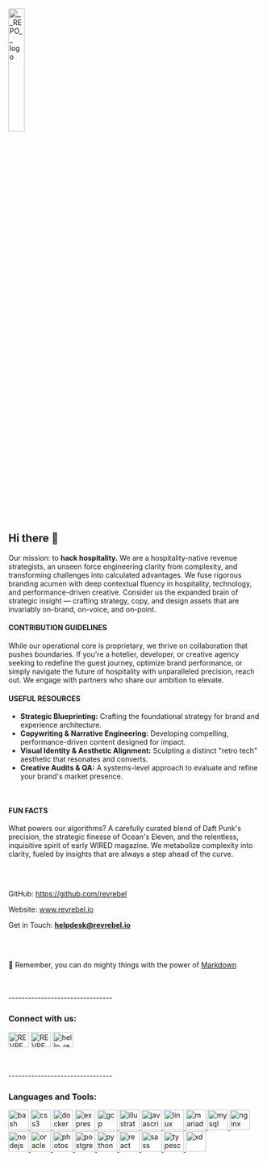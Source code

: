 <br>
<br>
<div align="left">
  <a href="https://github.com/__OWNER__/__REPO__">
    <img width="25%" src="https://res.cloudinary.com/revrebel/image/upload/c_scale,w_250/v1761516148/RR/Logos/revrebel-logo.png" alt="__REPO__ logo">
  </a>
</div>
<br>
<br>

## Hi there 👋<br>

Our mission: to **hack hospitality.** We are a hospitality-native revenue strategists, an unseen force engineering clarity from complexity, and transforming challenges into calculated advantages. We fuse rigorous branding acumen with deep contextual fluency in hospitality, technology, and performance-driven creative. Consider us the expanded brain of strategic insight — crafting strategy, copy, and design assets that are invariably on-brand, on-voice, and on-point.<br>


#### **CONTRIBUTION GUIDELINES**
While our operational core is proprietary, we thrive on collaboration that pushes boundaries. If you're a hotelier, developer, or creative agency seeking to redefine the guest journey, optimize brand performance, or simply navigate the future of hospitality with unparalleled precision, reach out. We engage with partners who share our ambition to elevate.<br>


#### **USEFUL RESOURCES**
*   **Strategic Blueprinting:** Crafting the foundational strategy for brand and experience architecture.
*   **Copywriting & Narrative Engineering:** Developing compelling, performance-driven content designed for impact.
*   **Visual Identity & Aesthetic Alignment:** Sculpting a distinct "retro tech" aesthetic that resonates and converts.
*   **Creative Audits & QA:** A systems-level approach to evaluate and refine your brand's market presence.<br>

<br>

#### **FUN FACTS**
What powers our algorithms? A carefully curated blend of Daft Punk's precision, the strategic finesse of Ocean's Eleven, and the relentless, inquisitive spirit of early WIRED magazine. We metabolize complexity into clarity, fueled by insights that are always a step ahead of the curve.<br>

<br>
<br>

GitHub: https://github.com/revrebel

Website: www.revrebel.io

Get in Touch: **helpdesk@revrebel.io**

<br>
<br>

🧙 Remember, you can do mighty things with the power of [Markdown](https://docs.github.com/github/writing-on-github/getting-started-with-writing-and-formatting-on-github/basic-writing-and-formatting-syntax)

<br>
<br>
--------------------------------

<h3 align="left">Connect with us:</h3>
<p align="left">
<a href="https://github.com/REVREBEL" target="blank"><img align="center" src="https://raw.githubusercontent.com/rahuldkjain/github-profile-readme-generator/master/src/images/icons/Social/github.svg" alt="REVREBEL" height="30" width="40" /></a>
<a href="https://linkedin.com/in/REVREBEL" target="blank"><img align="center" src="https://raw.githubusercontent.com/rahuldkjain/github-profile-readme-generator/master/src/images/icons/Social/linked-in-alt.svg" alt="REVREBEL" height="30" width="40" /></a>
<a href="https://twitter.com/hello_revrebel" target="blank"><img align="center" src="https://raw.githubusercontent.com/rahuldkjain/github-profile-readme-generator/master/src/images/icons/Social/twitter.svg" alt="hello_revrebel" height="30" width="40" /></a>
</p>

<br>
<br>
--------------------------------
<h3 align="left">Languages and Tools:</h3>
<p align="left"> <a href="https://developer.mozilla.org/en-US/docs/Web/bash" target="_blank" rel="noreferrer"> <img src="https://skillicons.dev/icons?i=bash" alt="bash" width="40" height="40"/> </a> <a href="https://developer.mozilla.org/en-US/docs/Web/css3" target="_blank" rel="noreferrer"> <img src="https://skillicons.dev/icons?i=css" alt="css3" width="40" height="40"/> </a> <a href="https://developer.mozilla.org/en-US/docs/Web/docker" target="_blank" rel="noreferrer"> <img src="https://skillicons.dev/icons?i=docker" alt="docker" width="40" height="40"/> </a> <a href="https://developer.mozilla.org/en-US/docs/Web/express" target="_blank" rel="noreferrer"> <img src="https://skillicons.dev/icons?i=express" alt="express" width="40" height="40"/> </a> <a href="https://developer.mozilla.org/en-US/docs/Web/gcp" target="_blank" rel="noreferrer"> <img src="https://skillicons.dev/icons?i=gcp" alt="gcp" width="40" height="40"/> </a> <a href="https://developer.mozilla.org/en-US/docs/Web/illustrator" target="_blank" rel="noreferrer"> <img src="https://skillicons.dev/icons?i=illustrator" alt="illustrator" width="40" height="40"/> </a> <a href="https://developer.mozilla.org/en-US/docs/Web/javascript" target="_blank" rel="noreferrer"> <img src="https://skillicons.dev/icons?i=js" alt="javascript" width="40" height="40"/> </a> <a href="https://developer.mozilla.org/en-US/docs/Web/linux" target="_blank" rel="noreferrer"> <img src="https://skillicons.dev/icons?i=linux" alt="linux" width="40" height="40"/> </a> <a href="https://developer.mozilla.org/en-US/docs/Web/mariadb" target="_blank" rel="noreferrer"> <img src="https://cdn.jsdelivr.net/gh/devicons/devicon/icons/mysql/mysql-original-wordmark.svg" alt="mariadb" width="40" height="40"/> </a> <a href="https://developer.mozilla.org/en-US/docs/Web/mysql" target="_blank" rel="noreferrer"> <img src="https://skillicons.dev/icons?i=mysql" alt="mysql" width="40" height="40"/> </a> <a href="https://developer.mozilla.org/en-US/docs/Web/nginx" target="_blank" rel="noreferrer"> <img src="https://skillicons.dev/icons?i=nginx" alt="nginx" width="40" height="40"/> </a> <a href="https://developer.mozilla.org/en-US/docs/Web/nodejs" target="_blank" rel="noreferrer"> <img src="https://skillicons.dev/icons?i=nodejs" alt="nodejs" width="40" height="40"/> </a> <a href="https://developer.mozilla.org/en-US/docs/Web/oracle" target="_blank" rel="noreferrer"> <img src="https://cdn.jsdelivr.net/gh/devicons/devicon/icons/oracle/oracle-original.svg" alt="oracle" width="40" height="40"/> </a> <a href="https://developer.mozilla.org/en-US/docs/Web/photoshop" target="_blank" rel="noreferrer"> <img src="https://skillicons.dev/icons?i=photoshop" alt="photoshop" width="40" height="40"/> </a> <a href="https://developer.mozilla.org/en-US/docs/Web/postgresql" target="_blank" rel="noreferrer"> <img src="https://skillicons.dev/icons?i=postgres" alt="postgresql" width="40" height="40"/> </a> <a href="https://developer.mozilla.org/en-US/docs/Web/python" target="_blank" rel="noreferrer"> <img src="https://skillicons.dev/icons?i=py" alt="python" width="40" height="40"/> </a> <a href="https://developer.mozilla.org/en-US/docs/Web/react" target="_blank" rel="noreferrer"> <img src="https://skillicons.dev/icons?i=react" alt="react" width="40" height="40"/> </a> <a href="https://developer.mozilla.org/en-US/docs/Web/sass" target="_blank" rel="noreferrer"> <img src="https://skillicons.dev/icons?i=sass" alt="sass" width="40" height="40"/> </a> <a href="https://developer.mozilla.org/en-US/docs/Web/typescript" target="_blank" rel="noreferrer"> <img src="https://skillicons.dev/icons?i=ts" alt="typescript" width="40" height="40"/> </a> <a href="https://developer.mozilla.org/en-US/docs/Web/xd" target="_blank" rel="noreferrer"> <img src="https://skillicons.dev/icons?i=xd" alt="xd" width="40" height="40"/> </a></p>



